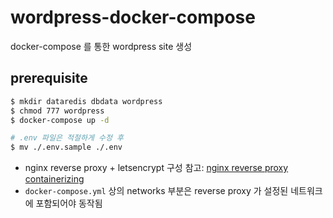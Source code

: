 # wordpress-docker-compose
docker-compose 를 통한 wordpress site 생성

## prerequisite

```bash
$ mkdir dataredis dbdata wordpress
$ chmod 777 wordpress
$ docker-compose up -d
```
```bash
# .env 파일은 적절하게 수정 후
$ mv ./.env.sample ./.env
```

- nginx reverse proxy + letsencrypt 구성 참고: [nginx reverse proxy containerizing](https://shockzinfinity.github.io/dev-log/nginx.html#nginx-reverse-proxy-containerizing)
- `docker-compose.yml` 상의 networks 부분은 reverse proxy 가 설정된 네트워크에 포함되어야 동작됨
